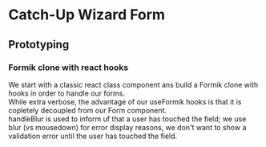 # Catch-Up Wizard Form

## Prototyping

### Formik clone with react hooks

We start with a classic react class component ans build a Formik clone with hooks in order to handle our forms.  
While extra verbose, the advantage of our useFormik hooks is that it is copletely decoupled from our Form component.  
handleBlur is used to inform uf that a user has touched the field; we use blur (vs mousedown) for error display reasons, we don't want to show a validation error until the user has touched the field.  

